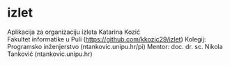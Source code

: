 # izlet
Aplikacija za organizaciju izleta Katarina Kozić  
Fakultet informatike u Puli (https://github.com/kkozic29/izlet) 
Kolegij: Programsko inženjerstvo (ntankovic.unipu.hr/pi)
Mentor: doc. dr. sc. Nikola Tanković (ntankovic.unipu.hr)

